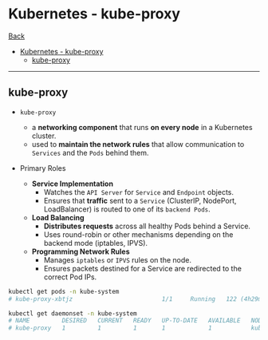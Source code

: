 # Kubernetes - kube-proxy

[Back](../index.md)

- [Kubernetes - kube-proxy](#kubernetes---kube-proxy)
  - [kube-proxy](#kube-proxy)

---

## kube-proxy

- `kube-proxy`

  - a **networking component** that runs **on every node** in a Kubernetes cluster.
  - used to **maintain the network rules** that allow communication to `Services` and the `Pods` behind them.

- Primary Roles
  - **Service Implementation**
    - Watches the `API Server` for `Service` and `Endpoint` objects.
    - Ensures that **traffic** sent to a `Service` (ClusterIP, NodePort, LoadBalancer) is routed to one of its `backend Pods`.
  - **Load Balancing**
    - **Distributes requests** across all healthy Pods behind a Service.
    - Uses round-robin or other mechanisms depending on the backend mode (iptables, IPVS).
  - **Programming Network Rules**
    - Manages `iptables` or `IPVS` rules on the node.
    - Ensures packets destined for a Service are redirected to the correct Pod IPs.

```sh
kubectl get pods -n kube-system
# kube-proxy-xbtjz                         1/1     Running   122 (4h29m ago)   148d

kubectl get daemonset -n kube-system
# NAME         DESIRED   CURRENT   READY   UP-TO-DATE   AVAILABLE   NODE SELECTOR            AGE
# kube-proxy   1         1         1       1            1           kubernetes.io/os=linux   148d
```
